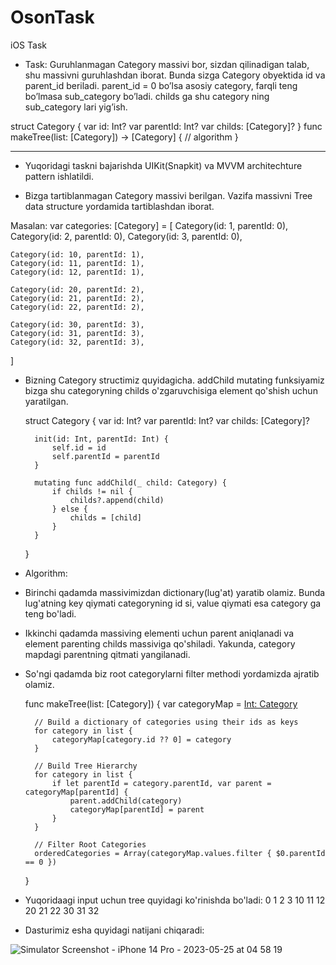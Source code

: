 # OsonTask
iOS Task

- Task:
Guruhlanmagan Category massivi bor, sizdan qilinadigan talab, shu massivni guruhlashdan iborat.
Bunda sizga Category obyektida id va parent_id beriladi.
parent_id = 0 bo’lsa asosiy category, farqli teng bo’lmasa sub_category bo’ladi.
childs ga shu category ning sub_category lari yig’ish.

struct Category {
    var id: Int?
    var parentId: Int?
    var childs: [Category]?
}
func makeTree(list: [Category]) -> [Category] { // algorithm
}
**************************************************************************************************

- Yuqoridagi taskni bajarishda UIKit(Snapkit) va MVVM architechture pattern ishlatildi. 

- Bizga tartiblanmagan Category massivi berilgan. Vazifa massivni Tree data structure yordamida tartiblashdan iborat.

Masalan: 
var categories: [Category] = [
    Category(id: 1, parentId: 0),
    Category(id: 2, parentId: 0),
    Category(id: 3, parentId: 0),
    
    Category(id: 10, parentId: 1),
    Category(id: 11, parentId: 1),
    Category(id: 12, parentId: 1),
    
    Category(id: 20, parentId: 2),
    Category(id: 21, parentId: 2),
    Category(id: 22, parentId: 2),
    
    Category(id: 30, parentId: 3),
    Category(id: 31, parentId: 3),
    Category(id: 32, parentId: 3),
]

- Bizning Category structimiz quyidagicha. addChild mutating funksiyamiz bizga shu categoryning childs o'zgaruvchisiga element qo'shish uchun yaratilgan.

    struct Category {
        var id: Int?
        var parentId: Int?
        var childs: [Category]?
        
        init(id: Int, parentId: Int) {
            self.id = id
            self.parentId = parentId
        }
        
        mutating func addChild(_ child: Category) {
            if childs != nil {
                childs?.append(child)
            } else {
                childs = [child]
            }
        }
    }

- Algorithm: 
- Birinchi qadamda massivimizdan dictionary(lug'at) yaratib olamiz. Bunda lug'atning key qiymati categoryning id si, value qiymati esa category ga teng bo'ladi. 
- Ikkinchi qadamda massiving elementi uchun parent aniqlanadi va element parenting childs massiviga qo'shiladi. Yakunda, category mapdagi parentning  qitmati yangilanadi. 
- So'ngi qadamda biz root categorylarni filter methodi yordamizda ajratib olamiz. 

    func makeTree(list: [Category]) {
        var categoryMap = [Int: Category]()
        
        // Build a dictionary of categories using their ids as keys
        for category in list {
            categoryMap[category.id ?? 0] = category
        }

        // Build Tree Hierarchy
        for category in list {
            if let parentId = category.parentId, var parent = categoryMap[parentId] {
                parent.addChild(category)
                categoryMap[parentId] = parent
            }
        }
        
        // Filter Root Categories
        orderedCategories = Array(categoryMap.values.filter { $0.parentId == 0 })
    }

- Yuqoridaagi input uchun tree quyidagi ko'rinishda bo'ladi:
                            0
            1               2                   3
       10  11 12        20 21 22            30 31 32

- Dasturimiz esha quyidagi natijani chiqaradi: 

 ![Simulator Screenshot - iPhone 14 Pro - 2023-05-25 at 04 58 19](https://github.com/MJ8393/OsonTask/assets/108180424/702c61d3-5c42-4efa-97e1-88b000ab7f70)
